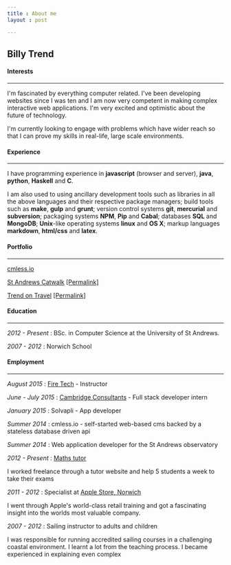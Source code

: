 ```yaml
---
title : About me
layout : post

---
```


## Billy Trend  

#### Interests

---

I'm fascinated by everything computer related. I've been developing websites since I was ten and I am now very competent in making complex interactive web applications. I'm very excited and optimistic about the future of technology.

I'm currently looking to engage with problems which have wider reach so that I can prove my skills in real-life, large scale environments.

#### Experience

---

I have programming experience in **javascript** (browser and server), **java**, **python**, **Haskell** and **C**.

I am also used to using ancillary development tools such as libraries in all the above languages and their respective package managers; build tools such as **make**, **gulp** and **grunt**; version control systems **git**, **mercurial** and **subversion**; packaging systems **NPM**, **Pip** and **Cabal**; databases **SQL** and **MongoDB**; **Unix**-like operating systems **linux** and **OS X**; markup languages **markdown**, **html/css** and **latex**.

#### Portfolio

---

[cmless.io](https://cmless.io)

[St Andrews Catwalk](http://www.catwalkstandrews.co.uk) [[Permalink]](http://www.catwalkstandrews.co.uk.s3-website-eu-west-1.amazonaws.com)

[Trend on Travel](http://www.trendontravel.com) [[Permalink]](http://www.trendontravel.com.s3-website-us-east-1.amazonaws.com)

#### Education

---

*2012 - Present* : BSc. in Computer Science at the University of St Andrews.

*2007 - 2012* : Norwich School

#### Employment

---

*August 2015* : [Fire Tech](http://www.firetechcamp.com/) - Instructor

*June - July 2015* : [Cambridge Consultants](http://www.cambridgeconsultants.com/) - Full stack developer intern

*January 2015* : Solvapli - App developer

*Summer 2014* : cmless.io - self-started web-based cms backed by a stateless database driven api

*Summer 2014* : Web application developer for the St Andrews observatory

*2012 - Present* : [Maths tutor](https://www.firsttutors.com/uk/tutor/billy.maths)

I worked freelance through a tutor website and help 5 students a week to take their exams

*2011 - 2012* : Specialist at [Apple Store, Norwich](http://www.apple.com/uk/retail/chapelfield/)

I went through Apple's world-class retail training and got a fascinating insight into the worlds most valuable company.

*2007 - 2012* : Sailing instructor to adults and children

I was responsible for running accredited sailing courses in a challenging coastal environment. I learnt a lot from the teaching process. I became experienced in explaining even complex
